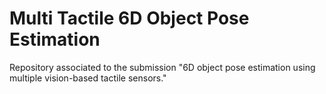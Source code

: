 # Multi Tactile 6D Object Pose Estimation

Repository associated to the submission "6D object pose estimation using multiple vision-based tactile sensors."
